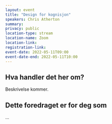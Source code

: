 ```yaml
---
layout: event
title: "Design for kognisjon"
speakers: Chris Atherton
summary:
privacy: public
location-type: stream
location-name: Zoom
location-link:
registration-link:
event-date: 2022-05-11T09:00
event-date-end: 2022-05-11T10:00
---
```

## Hva handler det her om?
Beskrivelse kommer.

## Dette foredraget er for deg som
...

